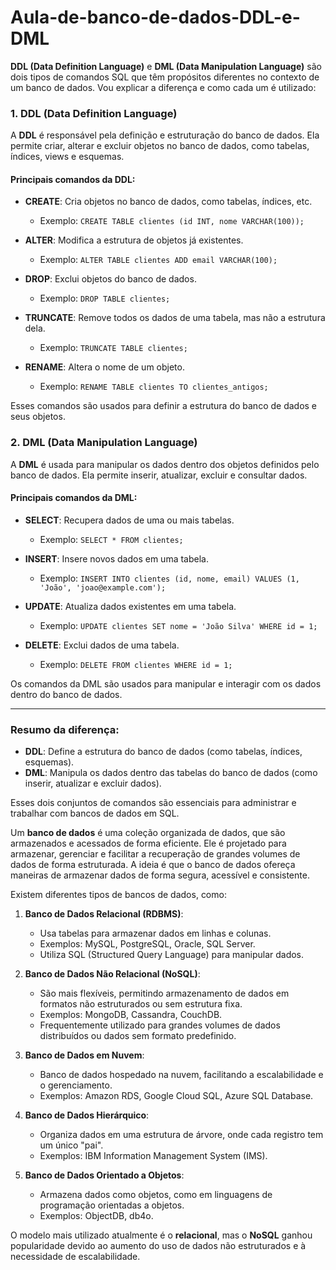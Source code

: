 # Aula-de-banco-de-dados-DDL-e-DML
**DDL (Data Definition Language)** e **DML (Data Manipulation Language)** são dois tipos de comandos SQL que têm propósitos diferentes no contexto de um banco de dados. Vou explicar a diferença e como cada um é utilizado:

### 1. **DDL (Data Definition Language)**

A **DDL** é responsável pela definição e estruturação do banco de dados. Ela permite criar, alterar e excluir objetos no banco de dados, como tabelas, índices, views e esquemas.

#### Principais comandos da DDL:
- **CREATE**: Cria objetos no banco de dados, como tabelas, índices, etc.
  - Exemplo: `CREATE TABLE clientes (id INT, nome VARCHAR(100));`
  
- **ALTER**: Modifica a estrutura de objetos já existentes.
  - Exemplo: `ALTER TABLE clientes ADD email VARCHAR(100);`
  
- **DROP**: Exclui objetos do banco de dados.
  - Exemplo: `DROP TABLE clientes;`
  
- **TRUNCATE**: Remove todos os dados de uma tabela, mas não a estrutura dela.
  - Exemplo: `TRUNCATE TABLE clientes;`
  
- **RENAME**: Altera o nome de um objeto.
  - Exemplo: `RENAME TABLE clientes TO clientes_antigos;`

Esses comandos são usados para definir a estrutura do banco de dados e seus objetos.

### 2. **DML (Data Manipulation Language)**

A **DML** é usada para manipular os dados dentro dos objetos definidos pelo banco de dados. Ela permite inserir, atualizar, excluir e consultar dados.

#### Principais comandos da DML:
- **SELECT**: Recupera dados de uma ou mais tabelas.
  - Exemplo: `SELECT * FROM clientes;`
  
- **INSERT**: Insere novos dados em uma tabela.
  - Exemplo: `INSERT INTO clientes (id, nome, email) VALUES (1, 'João', 'joao@example.com');`
  
- **UPDATE**: Atualiza dados existentes em uma tabela.
  - Exemplo: `UPDATE clientes SET nome = 'João Silva' WHERE id = 1;`
  
- **DELETE**: Exclui dados de uma tabela.
  - Exemplo: `DELETE FROM clientes WHERE id = 1;`

Os comandos da DML são usados para manipular e interagir com os dados dentro do banco de dados.

---

### Resumo da diferença:

- **DDL**: Define a estrutura do banco de dados (como tabelas, índices, esquemas).
- **DML**: Manipula os dados dentro das tabelas do banco de dados (como inserir, atualizar e excluir dados).

Esses dois conjuntos de comandos são essenciais para administrar e trabalhar com bancos de dados em SQL.


Um **banco de dados** é uma coleção organizada de dados, que são armazenados e acessados de forma eficiente. Ele é projetado para armazenar, gerenciar e facilitar a recuperação de grandes volumes de dados de forma estruturada. A ideia é que o banco de dados ofereça maneiras de armazenar dados de forma segura, acessível e consistente.

Existem diferentes tipos de bancos de dados, como:

1. **Banco de Dados Relacional (RDBMS)**: 
   - Usa tabelas para armazenar dados em linhas e colunas. 
   - Exemplos: MySQL, PostgreSQL, Oracle, SQL Server.
   - Utiliza SQL (Structured Query Language) para manipular dados.

2. **Banco de Dados Não Relacional (NoSQL)**: 
   - São mais flexíveis, permitindo armazenamento de dados em formatos não estruturados ou sem estrutura fixa.
   - Exemplos: MongoDB, Cassandra, CouchDB.
   - Frequentemente utilizado para grandes volumes de dados distribuídos ou dados sem formato predefinido.

3. **Banco de Dados em Nuvem**:
   - Banco de dados hospedado na nuvem, facilitando a escalabilidade e o gerenciamento.
   - Exemplos: Amazon RDS, Google Cloud SQL, Azure SQL Database.

4. **Banco de Dados Hierárquico**:
   - Organiza dados em uma estrutura de árvore, onde cada registro tem um único "pai".
   - Exemplos: IBM Information Management System (IMS).

5. **Banco de Dados Orientado a Objetos**:
   - Armazena dados como objetos, como em linguagens de programação orientadas a objetos.
   - Exemplos: ObjectDB, db4o.

O modelo mais utilizado atualmente é o **relacional**, mas o **NoSQL** ganhou popularidade devido ao aumento do uso de dados não estruturados e à necessidade de escalabilidade.



